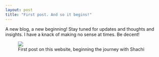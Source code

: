 ```yaml
---
layout: post
title: "First post. And so it begins!"
---
```


A new blog, a new beginning! Stay tuned for updates and thoughts and insights. I have a knack of making no sense at times. Be decent! 

<figure>
	<img src="{{ site.url }}/images/firstpost.jpg">
	<figcaption>First post on this website, beginning the journey with Shachi</figcaption>
</figure>
